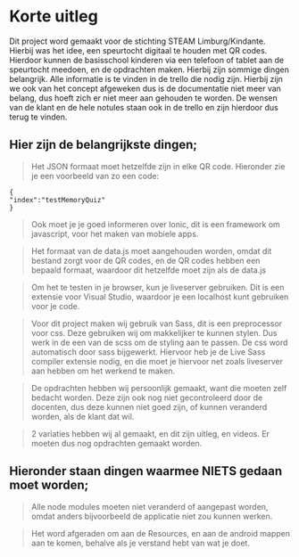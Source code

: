 # Korte uitleg
Dit project word gemaakt voor de stichting STEAM Limburg/Kindante. Hierbij was het idee, een speurtocht digitaal te houden met QR codes. Hierdoor kunnen de basisschool kinderen via een telefoon of tablet aan de speurtocht meedoen, en de opdrachten maken. Hierbij zijn sommige dingen belangrijk. Alle informatie is te vinden in de trello die nodig zijn. Hierbij zijn we ook van het concept afgeweken dus is de documentatie niet meer van belang, dus hoeft zich er niet meer aan gehouden te worden. De wensen van de klant en de hele notules staan ook in de trello en zijn hierdoor dus terug te vinden.

## Hier zijn de belangrijkste dingen;

> Het JSON formaat moet hetzelfde zijn in elke QR code. Hieronder zie je een voorbeeld van zo een code:

    {
    "index":"testMemoryQuiz"
    }

> Ook moet je je goed informeren over Ionic, dit is een framework om javascript, voor het maken van mobiele apps.

> Het formaat van de data.js moet aangehouden worden, omdat dit bestand zorgt voor de QR codes, en de QR codes hebben een bepaald formaat, waardoor dit hetzelfde moet zijn als de data.js

>Om het te testen in je browser, kun je liveserver gebruiken. Dit is een extensie voor Visual Studio, waardoor je een localhost kunt gebruiken voor je code.

>Voor dit project maken wij gebruik van Sass, dit is een preprocessor voor css. Deze gebruiken wij om makkelijker te kunnen stylen. Dus werk in de een van de scss om de styling aan te passen. De css word automatisch door sass bijgewerkt. Hiervoor heb je de Live Sass compiler extensie nodig, en die moet je hiervoor net zoals liveserver aan hebben om het werkend te maken.

>De opdrachten hebben wij persoonlijk gemaakt, want die moeten zelf bedacht worden. Deze zijn ook nog niet gecontroleerd door de docenten, dus deze kunnen niet goed zijn, of kunnen veranderd worden, als de klant dat wil.

>2 variaties hebben wij al gemaakt, en dit zijn uitleg, en videos. Er moeten dus nog opdrachten gemaakt worden.

## Hieronder staan dingen waarmee NIETS gedaan moet worden;

>Alle node modules moeten niet veranderd of aangepast worden, omdat anders bijvoorbeeld de applicatie niet zou kunnen werken.

>Het word afgeraden om aan de Resources, en aan de android mappen aan te komen, behalve als je verstand hebt van wat je doet.
